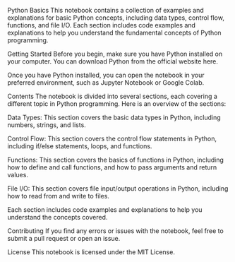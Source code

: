 Python Basics
This notebook contains a collection of examples and explanations for basic Python concepts, including data types, control flow, functions, and file I/O. Each section includes code examples and explanations to help you understand the fundamental concepts of Python programming.

Getting Started
Before you begin, make sure you have Python installed on your computer. You can download Python from the official website here.

Once you have Python installed, you can open the notebook in your preferred environment, such as Jupyter Notebook or Google Colab.

Contents
The notebook is divided into several sections, each covering a different topic in Python programming. Here is an overview of the sections:

Data Types: This section covers the basic data types in Python, including numbers, strings, and lists.

Control Flow: This section covers the control flow statements in Python, including if/else statements, loops, and functions.

Functions: This section covers the basics of functions in Python, including how to define and call functions, and how to pass arguments and return values.

File I/O: This section covers file input/output operations in Python, including how to read from and write to files.

Each section includes code examples and explanations to help you understand the concepts covered.

Contributing
If you find any errors or issues with the notebook, feel free to submit a pull request or open an issue.

License
This notebook is licensed under the MIT License.
